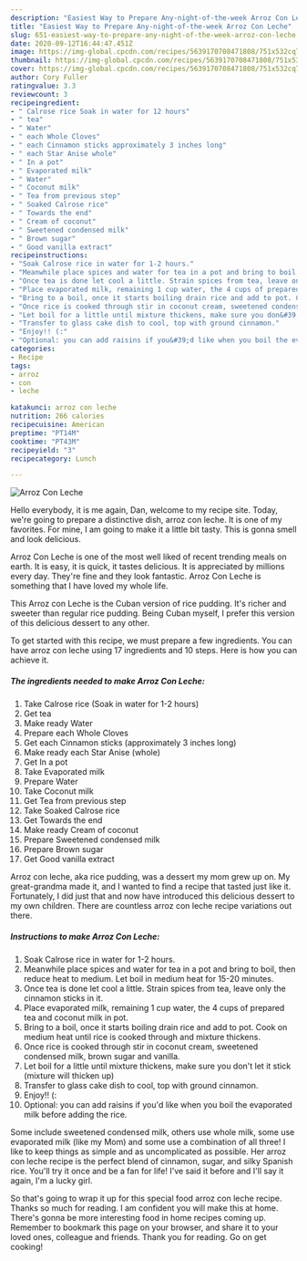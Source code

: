 ```yaml
---
description: "Easiest Way to Prepare Any-night-of-the-week Arroz Con Leche"
title: "Easiest Way to Prepare Any-night-of-the-week Arroz Con Leche"
slug: 651-easiest-way-to-prepare-any-night-of-the-week-arroz-con-leche
date: 2020-09-12T16:44:47.451Z
image: https://img-global.cpcdn.com/recipes/5639170708471808/751x532cq70/arroz-con-leche-recipe-main-photo.jpg
thumbnail: https://img-global.cpcdn.com/recipes/5639170708471808/751x532cq70/arroz-con-leche-recipe-main-photo.jpg
cover: https://img-global.cpcdn.com/recipes/5639170708471808/751x532cq70/arroz-con-leche-recipe-main-photo.jpg
author: Cory Fuller
ratingvalue: 3.3
reviewcount: 3
recipeingredient:
- " Calrose rice Soak in water for 12 hours"
- " tea"
- " Water"
- " each Whole Cloves"
- " each Cinnamon sticks approximately 3 inches long"
- " each Star Anise whole"
- " In a pot"
- " Evaporated milk"
- " Water"
- " Coconut milk"
- " Tea from previous step"
- " Soaked Calrose rice"
- " Towards the end"
- " Cream of coconut"
- " Sweetened condensed milk"
- " Brown sugar"
- " Good vanilla extract"
recipeinstructions:
- "Soak Calrose rice in water for 1-2 hours."
- "Meanwhile place spices and water for tea in a pot and bring to boil, then reduce heat to medium. Let boil in medium heat for 15-20 minutes."
- "Once tea is done let cool a little. Strain spices from tea, leave only the cinnamon sticks in it."
- "Place evaporated milk, remaining 1 cup water, the 4 cups of prepared tea and coconut milk in pot."
- "Bring to a boil, once it starts boiling drain rice and add to pot. Cook on medium heat until rice is cooked through and mixture thickens."
- "Once rice is cooked through stir in coconut cream, sweetened condensed milk, brown sugar and vanilla."
- "Let boil for a little until mixture thickens, make sure you don&#39;t let it stick (mixture will thicken up)"
- "Transfer to glass cake dish to cool, top with ground cinnamon."
- "Enjoy!! (:"
- "Optional: you can add raisins if you&#39;d like when you boil the evaporated milk before adding the rice."
categories:
- Recipe
tags:
- arroz
- con
- leche

katakunci: arroz con leche 
nutrition: 266 calories
recipecuisine: American
preptime: "PT14M"
cooktime: "PT43M"
recipeyield: "3"
recipecategory: Lunch

---
```



![Arroz Con Leche](https://img-global.cpcdn.com/recipes/5639170708471808/751x532cq70/arroz-con-leche-recipe-main-photo.jpg)

Hello everybody, it is me again, Dan, welcome to my recipe site. Today, we're going to prepare a distinctive dish, arroz con leche. It is one of my favorites. For mine, I am going to make it a little bit tasty. This is gonna smell and look delicious.

Arroz Con Leche is one of the most well liked of recent trending meals on earth. It is easy, it is quick, it tastes delicious. It is appreciated by millions every day. They're fine and they look fantastic. Arroz Con Leche is something that I have loved my whole life.

This Arroz con Leche is the Cuban version of rice pudding. It&#39;s richer and sweeter than regular rice pudding. Being Cuban myself, I prefer this version of this delicious dessert to any other.


To get started with this recipe, we must prepare a few ingredients. You can have arroz con leche using 17 ingredients and 10 steps. Here is how you can achieve it.

<!--inarticleads1-->

##### The ingredients needed to make Arroz Con Leche:

1. Take  Calrose rice (Soak in water for 1-2 hours)
1. Get  tea
1. Make ready  Water
1. Prepare  each Whole Cloves
1. Get  each Cinnamon sticks (approximately 3 inches long)
1. Make ready  each Star Anise (whole)
1. Get  In a pot
1. Take  Evaporated milk
1. Prepare  Water
1. Take  Coconut milk
1. Get  Tea from previous step
1. Take  Soaked Calrose rice
1. Get  Towards the end
1. Make ready  Cream of coconut
1. Prepare  Sweetened condensed milk
1. Prepare  Brown sugar
1. Get  Good vanilla extract


Arroz con leche, aka rice pudding, was a dessert my mom grew up on. My great-grandma made it, and I wanted to find a recipe that tasted just like it. Fortunately, I did just that and now have introduced this delicious dessert to my own children. There are countless arroz con leche recipe variations out there. 

<!--inarticleads2-->

##### Instructions to make Arroz Con Leche:

1. Soak Calrose rice in water for 1-2 hours.
1. Meanwhile place spices and water for tea in a pot and bring to boil, then reduce heat to medium. Let boil in medium heat for 15-20 minutes.
1. Once tea is done let cool a little. Strain spices from tea, leave only the cinnamon sticks in it.
1. Place evaporated milk, remaining 1 cup water, the 4 cups of prepared tea and coconut milk in pot.
1. Bring to a boil, once it starts boiling drain rice and add to pot. Cook on medium heat until rice is cooked through and mixture thickens.
1. Once rice is cooked through stir in coconut cream, sweetened condensed milk, brown sugar and vanilla.
1. Let boil for a little until mixture thickens, make sure you don&#39;t let it stick (mixture will thicken up)
1. Transfer to glass cake dish to cool, top with ground cinnamon.
1. Enjoy!! (:
1. Optional: you can add raisins if you&#39;d like when you boil the evaporated milk before adding the rice.


Some include sweetened condensed milk, others use whole milk, some use evaporated milk (like my Mom) and some use a combination of all three! I like to keep things as simple and as uncomplicated as possible. Her arroz con leche recipe is the perfect blend of cinnamon, sugar, and silky Spanish rice. You&#39;ll try it once and be a fan for life! I&#39;ve said it before and I&#39;ll say it again, I&#39;m a lucky girl. 

So that's going to wrap it up for this special food arroz con leche recipe. Thanks so much for reading. I am confident you will make this at home. There's gonna be more interesting food in home recipes coming up. Remember to bookmark this page on your browser, and share it to your loved ones, colleague and friends. Thank you for reading. Go on get cooking!
